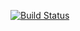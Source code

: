 [![Build Status](https://travis-ci.org/dongweicong/Travis.svg?branch=master)](https://travis-ci.org/dongweicong/Travis)
